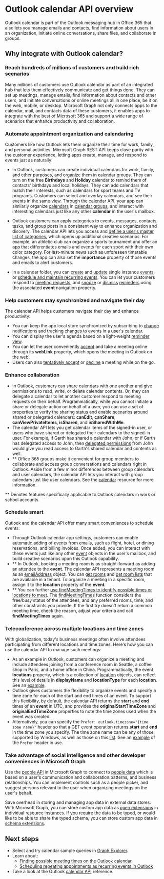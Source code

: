# Outlook calendar API overview

Outlook calendar is part of the Outlook messaging hub in Office 365 that also lets you manage emails and contacts, find information about users in an organization, 
initiate online conversations, share files, and collaborate in groups.

## Why integrate with Outlook calendar?

### Reach hundreds of millions of customers and build rich scenarios

Many millions of customers use Outlook calendar as part of an integrated hub that lets them effectively communicate and get things done. They can set up meetings, manage emails, find information about contacts and other users, and initiate conversations or online meetings all in one place, be it on the web, mobile, or desktop. Microsoft Graph not only connects apps to the calendar, mail, and contacts data of these customers, it enables apps to [integrate with the best of Microsoft 365](overview-major-services.md) and support a wide range of scenarios that enhance productivity and collaboration.

### Automate appointment organization and calendaring

Customers like how Outlook lets them organize their time for work, family, and personal activities. Microsoft Graph REST API keeps close parity with the customer experience, letting apps create, manage, and respond to events just as naturally:

- In Outlook, customers can create individual calendars for work, family, and other purposes, and organize them in calendar groups. They can turn on the free **Birthdays** and **Holiday** calendar to remind them of contacts' birthdays and local holidays. They can add calendars that match their interests, such as calendars for sport teams and TV programs. Customers can select and overlay calendars, and see their events in the same view. Through the calendar API, your app can similarly organize [calendars](../resources/calendar.md) in [calendar groups](../resources/calendargroup.md), and interact with  interesting calendars just like any other **calendar** in the user's mailbox. 

- Outlook customers can apply categories to events, messages, contacts, tasks, and group posts in a consistent way to enhance organization and disovery. The calendar API lets you access and [define a user's master list of categories](../api/outlookuser_post_mastercategories.md), which opens up additional creative scenarios. For example, an athletic club can organize a sports tournament and offer an app that differentiates emails and events for each sport with their own color category. For last-minute news such as unforeseen timetable changes, the app can also set the **importance** property of those events and emails to alert customers.

- In a calendar folder, you can [create](../api/user_post_events.md) and [update](../api/event_update.md) single instance [events](../resources/event.md), or [schedule and maintain recurring events](outlook-schedule-recurring-events.md). You can let your customers respond to [meeting requests](../resources/eventmessage.md), and [snooze](../api/event_snoozereminder.md) or [dismiss](../api/event_dismissreminder.md) [reminders](../resources/reminder.md) using the associated **event** navigation property.


### Help customers stay synchronized and navigate their day

The calendar API helps customers navigate their day and enhance productivity:

<!-- change link to notifications to the concept topic once it's created. In general, try staying in the conceptual level in these overview topics, if conceptual topics are available for the link destination. 
-->

- You can keep the app local store synchronized by subscribing to [change notifications](../resources/webhooks.md) and [tracking changes to events](delta_query_events.md) in a user's calendar.
- You can display the user's agenda based on a light-weight [reminder view](../api/user_reminderview.md). 
- You can let the user conveniently [accept](../api/event_accept.md) and take a meeting online through its **webLink** property, which opens the meeting in Outlook on the web.
- Users can also [tentatively accept](../api/event_tentativelyaccept.md) or [decline](../api/event_decline.md) a meeting while on the go.

### Enhance collaboration

- In Outlook, customers can share calendars with one another and give permissions to read, write, or delete calendar contents. Or, they can delegate a calendar to let another customer respond to meeting requests on their behalf. Programmatically, while you cannot initiate a share or delegate action on behalf of a user, you can use a set of properties to verify the sharing status and enable scenarios around shared or delegated calendars: **canEdit**, **canShare**, **canViewPrivateItems**, **isShared**, and **isSharedWithMe**.
- The calendar API lets you get calendar items of the signed-in user, or users who have shared or delegated their calendars to the signed-in user. For example, if Garth has shared a calendar with John, or if Garth has delegated access to John, then [delegated permissions](permissions_reference.md#delegated-permissions-application-permissions-and-effective-permissions) from John would give you read access to Garth's shared calendar and contents as well.
- ** Office 365 groups make it convenient for group members to collaborate and access group conversations and calendars right in Outlook. Aside from a few minor differences between group calendars and user calendars, the calendar API lets you interact with group calendars just like user calendars. See the [calendar](../resources/calendar.md) resource for more information.

** Denotes features specifically applicable to Outlook calendars in work or school accounts.


### Schedule smart

Outlook and the calendar API offer many smart conveniences to schedule events:

- Through Outlook calendar app settings, customers can enable automatic adding of events from emails, such as flight, hotel, or dining reservations, and billing invoices. Once added, you can interact with these events just like any other [event](../resources/event.md) objects in the user's mailbox, and build creative scenarios upon this Outlook capability.
- ** In Outlook, booking a meeting room is as straight-forward as adding an attendee to the **event**. The calendar API represents a meeting room as an [emailAddress](../resources/emailaddress.md) object. You can [get rooms](../api/user_findrooms.md) and 
[get room lists](../api/user_findroomlists.md) that are available in a tenant. To organize a meeting in a specific room, assign it to the **location** property of the **event**.
- ** You can further [use findMeetingTimes to identify possible times or locations to meet](findmeetingtimes_example.md). The [findMeetingTimes](../api/user_findmeetingtimes.md) function considers the free/busy status of the attendees, and any preferred rooms, time, and other constraints you provide. If the first try doesn't return a common meeting time, check the reason, adjust your criteria and call **findMeetingTimes** again.


### Teleconference across multiple locations and time zones

With globalization, today's business meetings often involve attendees participating from different locations and time zones. Here's how you can use the calendar API to manage such meetings:

- As an example in Outlook, customers can organize a meeting and include attendees joining from a conference room in Seattle, a coffee shop in Paris, and a home office in China. Programmatically, the event **locations** property, which is a collection of [location](../resources/location.md) objects, can reflect this level of details in **displayName** and **locationType** for each **location**. See an [example](../api/event_get.md#request-2).
- Outlook gives customers the flexibility to organize events and specify a time zone for each of the start and end times of an event. To support this flexibility, by default, the calendar API returns the **start** and **end** times of an **event** in UTC, and provides the **originalStartTimeZone** and **originalEndTimeZone** properties to note the time zones used when the event was created. 
- Alternatively, you can specify the `Prefer: outlook.timezone="{time zone name}"` header so that a GET event operation returns **start** and **end** in the time zone you specify. The time zone name can be any of those supported by Windows, as well as those on this [list](../resources/datetimetimezone.md). See an [example](../api/event_get.md#request-1) of the `Prefer` header in use.


### Take advantage of social intelligence and other developer conveniences in Microsoft Graph

Use the [people API](people_example.md) in Microsoft Graph to connect to [people data](../resources/person.md) which is based on a user's communication and collaboration patterns, and business relationships. You can implement controls such as a people picker, and suggest persons relevant to the user when organizing meetings on the user's behalf.

Save overhead in storing and managing app data in external data stores. With Microsoft Graph, you can store custom app data as [open extensions](extensibility_overview.md#open-extensions) in individual resource instances. If you require the data to be typed, or would like to be able to share the typed schema, you can store custom app data in [schema extensions](extensibility_overview.md#schema-extensions).


## Next steps

- Select and try calendar sample queries in [Graph Explorer](https://developer.microsoft.com/graph/graph-explorer/?request=me%2Fevents&version=v1.0).
- Learn about:
  - [Finding possible meeting times on the Outlook calendar](findmeetingtimes_example.md)
  - [Scheduling repeating appointments as recurring events in Outlook](outlook-schedule-recurring-events.md)
- Take a look at the Outlook [calendar API](../resources/calendar.md) reference.

<!-- Replace the last item with the calendar API overview when it's published.
-->
